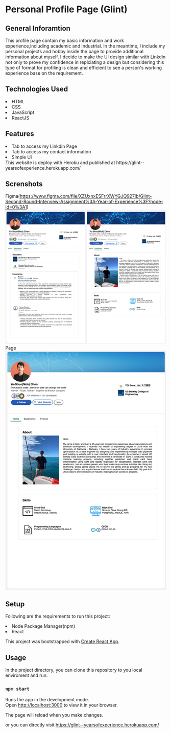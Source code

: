 # Personal Profile Page (Glint)
## General Inforamtion
This profile page contain my basic information and work experience,including academic and industrial. In the meantime, I include my personal projects and hobby inside the page to provide additional information about myself. I decide to make the UI design similar with Linkdin not only to prove my confidence in replciating a design but considering this type of format for profiling is clean and efficient to see a person's working experience base on the requirement. 

## Technologies Used
<li>HTML</li>
<li>CSS</li>
<li>JavaScript</li>
<li>ReactJS</li>

## Features
<li>Tab to access my Linkdin Page</li>
<li>Tab to access my contact information</li>
<li>Simple UI</li>
This website is deploy with Heroku and published at https://glint--yearsofexperience.herokuapp.com/

## Screnshots

Figma(https://www.figma.com/file/XZUxnxESFrrXWYGJQ927ib/Glint-Second-Round-Interview-Assignment%3A-Year-of-Experience%3F?node-id=0%3A1)
![image](https://github.com/cys9689/Personal-Profile/blob/main/figma_crop.png)
Page
![image](https://github.com/cys9689/Personal-Profile/blob/main/page_crop.png)

## Setup
Following are the requirements to run this project:
<li>Node Package Manager(npm)</li>
<li>React</li>

This project was bootstrapped with [Create React App](https://github.com/facebook/create-react-app).

## Usage

In the project directory, you can clone this repository to you local enviroment and run:

### `npm start`

Runs the app in the development mode.\
Open [http://localhost:3000](http://localhost:3000) to view it in your browser.

The page will reload when you make changes.

or you can directly visit https://glint--yearsofexperience.herokuapp.com/



